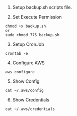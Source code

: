 1. Setup backup.sh scripts file.

2. Set Execute Permission
```
chmod +x backup.sh
or
sudo chmod 775 backup.sh
```

3. Setup CronJob
```
crontab -e
```

4. Configure AWS
```
aws configure
```

5. Show Config
```
cat ~/.aws/config
```

6. Show Credentials
```
cat ~/.aws/credentials
```
